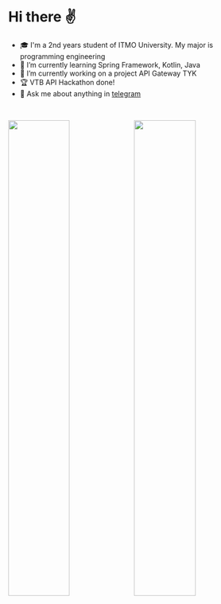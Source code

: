 # Hi there ✌️

- 🎓 I'm a 2nd years student of ITMO University. My major is programming engineering
- 🌱 I’m currently learning Spring Framework, Kotlin, Java
- 🔭 I’m currently working on a project API Gateway TYK
- 🏆 VTB API Hackathon done!
- 💬 Ask me about anything in [telegram](https://t.me/silmont) 

<br/>
<p align="left">
  <img width="49.5%"  src="https://github-readme-stats.vercel.app/api/top-langs/?username=wizarsi&layout=compact">
<img width="49.5%"   src="https://github-readme-stats.vercel.app/api?username=wizarsi">
  </p>
<br/>



